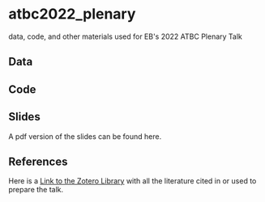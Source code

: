 # atbc2022_plenary
data, code, and other materials used for EB's 2022 ATBC Plenary Talk

## Data

## Code

## Slides

A pdf version of the slides can be found here.

## References

Here is a [Link to the Zotero Library](https://www.zotero.org/groups/4711523/atbc_2022_plenary) with all the literature cited in or used to prepare the talk.   
